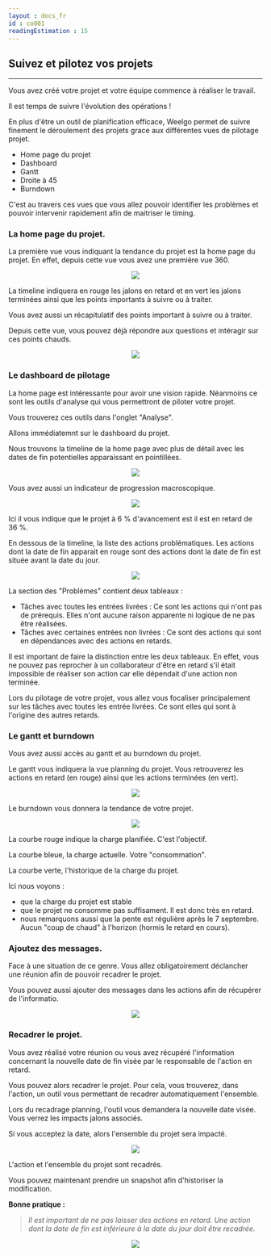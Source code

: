 ```yaml
---
layout : docs_fr
id : co001
readingEstimation : 15
---
```


## Suivez et pilotez vos projets
------------------------

Vous avez créé votre projet et votre équipe commence à réaliser le travail. 

Il est temps de suivre l'évolution des opérations !

En plus d'être un outil de planification efficace, Weelgo permet de suivre finement le déroulement des projets grace aux différentes vues de pilotage projet.
* Home page du projet
* Dashboard
* Gantt
* Droite à 45
* Burndown

C'est au travers ces vues que vous allez pouvoir identifier les problèmes et pouvoir intervenir rapidement afin de maitriser le timing. 

### La home page du projet. 

La première vue vous indiquant la tendance du projet est la home page du projet. En effet, depuis cette vue vous avez une première vue 360.

<p align="center">
<img src="vueHomePage.png">
</p>

La timeline indiquera en rouge les jalons en retard et en vert les jalons terminées ainsi que les points importants à suivre ou à traiter. 

Vous avez aussi un récapitulatif des points important à suivre ou à traiter.

Depuis cette vue, vous pouvez déjà répondre aux questions et intéragir sur ces points chauds. 

<p align="center">
<img src="lectureHomePage.gif">
</p>

### Le dashboard de pilotage

La home page est intéressante pour avoir une vision rapide. Néanmoins ce sont les outils d'analyse qui vous permettront de piloter votre projet. 

Vous trouverez ces outils dans l'onglet "Analyse". 

Allons immédiatemnt sur le dashboard du projet. 

Nous trouvons la timeline de la home page avec plus de détail avec les dates de fin potentielles apparaissant en pointillées. 

<p align="center">
<img src="vueDashboard.png">
</p>

Vous avez aussi un indicateur de progression macroscopique.

<p align="center">
<img src="indicateurRetard.png">
</p>

Ici il vous indique que le projet à 6 % d'avancement est il est en retard de 36 %.

En dessous de la timeline, la liste des actions problématiques. Les actions dont la date de fin apparait en rouge sont des actions dont la date de fin est située avant la date du jour.

<p align="center">
<img src="listeActionProbleme.png">
</p>

La section des "Problèmes" contient deux tableaux : 
* Tâches avec toutes les entrées livrées : Ce sont les actions qui n'ont pas de prérequis. Elles n'ont aucune raison apparente ni logique de ne pas être réalisées. 
* Tâches avec certaines entrées non livrées : Ce sont des actions qui sont en dépendances avec des actions en retards. 

Il est important de faire la distinction entre les deux tableaux. En effet, vous ne pouvez pas reprocher à un collaborateur d'être en retard s'il était impossible de réaliser son action car elle dépendait d'une action non terminée. 

Lors du pilotage de votre projet, vous allez vous focaliser principalement sur les tâches avec toutes les entrée livrées. Ce sont elles qui sont à l'origine des autres retards. 



### Le gantt et burndown

Vous avez aussi accès au gantt et au burndown du projet. 

Le gantt vous indiquera la vue planning du projet. Vous retrouverez les actions en retard (en rouge) ainsi que les actions terminées (en vert).

<p align="center">
<img src="gantt.png">
</p>


Le burndown vous donnera la tendance de votre projet. 

<p align="center">
<img src="burndown.png">
</p>


La courbe rouge indique la charge planifiée. C'est l'objectif. 

La courbe bleue, la charge actuelle. Votre "consommation". 

La courbe verte, l'historique de la charge du projet. 

Ici nous voyons : 
* que la charge du projet est stable
* que le projet ne consomme pas suffisament. Il est donc très en retard. 
* nous remarquons aussi que la pente est régulière après le 7 septembre. Aucun "coup de chaud" à l'horizon (hormis le retard en cours). 


### Ajoutez des messages. 

Face à une situation de ce genre. Vous allez obligatoirement déclancher une réunion afin de pouvoir recadrer le projet. 

Vous pouvez aussi ajouter des messages dans les actions afin de récupérer de l'informatio. 

<p align="center">
<img src="ajoutMessageTrack.gif">
</p>


### Recadrer le projet. 

Vous avez réalisé votre réunion ou vous avez récupéré l'information concernant la nouvelle date de fin visée par le responsable de l'action en retard. 

Vous pouvez alors recadrer le projet. Pour cela, vous trouverez, dans l'action, un outil vous permettant de recadrer automatiquement l'ensemble. 

Lors du recadrage planning, l'outil vous demandera la nouvelle date visée. Vous verrez les impacts jalons associés.

Si vous acceptez la date, alors l'ensemble du projet sera impacté. 

<p align="center">
<img src="recadragePlanning.gif">
</p>

L'action et l'ensemble du projet sont recadrés. 

Vous pouvez maintenant prendre un snapshot afin d'historiser la modification. 

**Bonne pratique :**
>*Il est important de ne pas laisser des actions en retard. Une action dont la date de fin est inférieure à la date du jour doit être recadrée.*

<p align="center">
<img src="cmp_001.gif">
</p>
